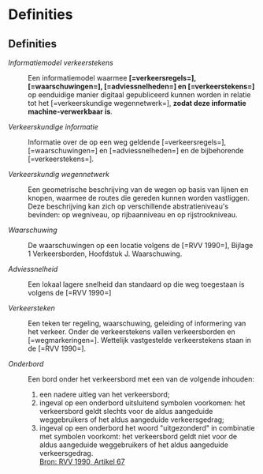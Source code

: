 # Definities

## Definities
<dfn data-lt="Informatiemodel verkeerstekens">Informatiemodel verkeerstekens</dfn>
<dd> Een informatiemodel waarmee <b>[=verkeersregels=], [=waarschuwingen=], [=adviessnelheden=] en [=verkeerstekens=]</b> op eenduidige manier digitaal gepubliceerd kunnen worden in relatie tot het [=verkeerskundige wegennetwerk=], <b>zodat deze informatie machine-verwerkbaar is</b>. </dd>

<dfn data-lt="verkeerskundige informatie">Verkeerskundige informatie</dfn>
<dd>Informatie over de op een weg geldende [=verkeersregels=], [=waarschuwingen=] en [=adviessnelheden=] en de bijbehorende [=verkeerstekens=].</dd>

<dfn data-lt="verkeerskundig wegennetwerk|verkeerskundige wegennetwerk">Verkeerskundig wegennetwerk</dfn>
<dd>Een geometrische beschrijving van de wegen op basis van lijnen en knopen, waarmee de routes die gereden kunnen worden vastliggen. Deze beschrijving kan zich op verschillende abstratieniveau's bevinden: op wegniveau, op rijbaanniveau en op rijstrookniveau.</dd>




<dfn data-lt="waarschuwingen|waarschuwing">Waarschuwing</dfn>
<dd>De waarschuwingen op een locatie volgens de [=RVV 1990=], Bijlage 1 Verkeersborden, Hoofdstuk J. Waarschuwing. </dd>

<dfn data-lt="Adviessnelheden|Adviessnelheid">Adviessnelheid</dfn>
<dd>Een lokaal lagere snelheid dan standaard op die weg toegestaan is volgens de [=RVV 1990=]</dd>

<dfn data-lt="verkeerstekens|verkeersteken">Verkeersteken</dfn>
<dd>Een teken ter regeling, waarschuwing, geleiding of informering van het verkeer. Onder de verkeerstekens vallen verkeersborden en [=wegmarkeringen=]. Wettelijk vastgestelde verkeerstekens staan in de [=RVV 1990=].</dd>


<dfn data-lt="onderbord|onderborden">Onderbord</dfn>
<dd>Een bord onder het verkeersbord met een van de volgende inhouden: <ol>
<li>een nadere uitleg van het verkeersbord;</li>
<li>ingeval op een onderbord uitsluitend symbolen voorkomen: het verkeersbord geldt slechts voor de aldus aangeduide weggebruikers of het aldus aangeduide verkeersgedrag;</li>
<li>ingeval op een onderbord het woord "uitgezonderd" in combinatie met symbolen voorkomt: het verkeersbord geldt niet voor de aldus aangeduide weggebruikers of het aldus aangeduide verkeersgedrag.</li> <a href="https://wetten.overheid.nl/jci1.3:c:BWBR0004825&hoofdstuk=III&paragraaf=2&artikel=67&z=2021-07-01&g=2021-07-01">Bron: RVV 1990, Artikel 67</a>
</dd>
